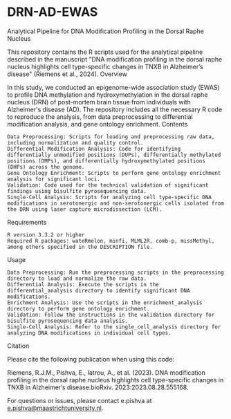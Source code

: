 # DRN-AD-EWAS
Analytical Pipeline for DNA Modification Profiling in the Dorsal Raphe Nucleus

This repository contains the R scripts used for the analytical pipeline described in the manuscript "DNA modification profiling in the dorsal raphe nucleus highlights cell type-specific changes in TNXB in Alzheimer’s disease" (Riemens et al., 2024).
Overview

In this study, we conducted an epigenome-wide association study (EWAS) to profile DNA methylation and hydroxymethylation in the dorsal raphe nucleus (DRN) of post-mortem brain tissue from individuals with Alzheimer's disease (AD). The repository includes all the necessary R code to reproduce the analysis, from data preprocessing to differential modification analysis, and gene ontology enrichment.
Contents

    Data Preprocessing: Scripts for loading and preprocessing raw data, including normalization and quality control.
    Differential Modification Analysis: Code for identifying differentially unmodified positions (DUPs), differentially methylated positions (DMPs), and differentially hydroxymethylated positions (DHPs) across the genome.
    Gene Ontology Enrichment: Scripts to perform gene ontology enrichment analysis for significant loci.
    Validation: Code used for the technical validation of significant findings using bisulfite pyrosequencing data.
    Single-Cell Analysis: Scripts for analyzing cell type-specific DNA modifications in serotonergic and non-serotonergic cells isolated from the DRN using laser capture microdissection (LCM).

Requirements

    R version 3.3.2 or higher
    Required R packages: wateRmelon, minfi, MLML2R, comb-p, missMethyl, among others specified in the DESCRIPTION file.

Usage

    Data Preprocessing: Run the preprocessing scripts in the preprocessing directory to load and normalize the raw data.
    Differential Analysis: Execute the scripts in the differential_analysis directory to identify significant DNA modifications.
    Enrichment Analysis: Use the scripts in the enrichment_analysis directory to perform gene ontology enrichment.
    Validation: Follow the instructions in the validation directory for bisulfite pyrosequencing data analysis.
    Single-Cell Analysis: Refer to the single_cell_analysis directory for analyzing DNA modifications in individual cell types.

Citation

Please cite the following publication when using this code:

Riemens, R.J.M., Pishva, E., Iatrou, A., et al. (2023). DNA modification profiling in the dorsal raphe nucleus highlights cell type-specific changes in TNXB in Alzheimer’s disease.bioRxiv. 2023:2023.08.28.555168.

For questions or issues, please contact e.pishva at e.pishva@maastrichtuniversity.nl.
